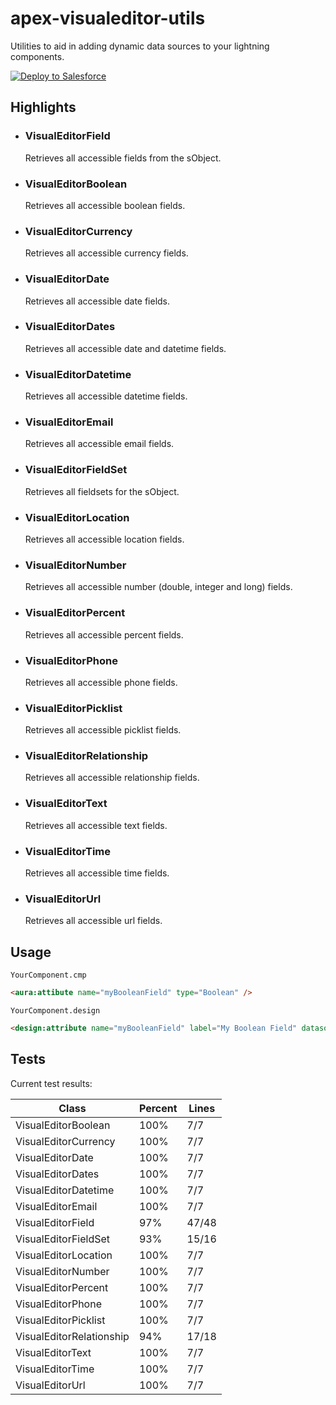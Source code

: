 # apex-visualeditor-utils

Utilities to aid in adding dynamic data sources to your lightning components.

<a href="https://githubsfdeploy.herokuapp.com/app/githubdeploy/MJ12358/apex-visualeditor-utils?ref=main">
  <img alt="Deploy to Salesforce"
       src="https://raw.githubusercontent.com/afawcett/githubsfdeploy/master/deploy.png">
</a>

## Highlights

- ### VisualEditorField

  Retrieves all accessible fields from the sObject.

- ### VisualEditorBoolean

  Retrieves all accessible boolean fields.

- ### VisualEditorCurrency

  Retrieves all accessible currency fields.

- ### VisualEditorDate

  Retrieves all accessible date fields.

- ### VisualEditorDates

  Retrieves all accessible date and datetime fields.

- ### VisualEditorDatetime

  Retrieves all accessible datetime fields.

- ### VisualEditorEmail

  Retrieves all accessible email fields.

- ### VisualEditorFieldSet

  Retrieves all fieldsets for the sObject.

- ### VisualEditorLocation

  Retrieves all accessible location fields.

- ### VisualEditorNumber

  Retrieves all accessible number (double, integer and long) fields.

- ### VisualEditorPercent

  Retrieves all accessible percent fields.

- ### VisualEditorPhone

  Retrieves all accessible phone fields.

- ### VisualEditorPicklist

  Retrieves all accessible picklist fields.

- ### VisualEditorRelationship

  Retrieves all accessible relationship fields.

- ### VisualEditorText

  Retrieves all accessible text fields.

- ### VisualEditorTime

  Retrieves all accessible time fields.

- ### VisualEditorUrl

  Retrieves all accessible url fields.

## Usage

`YourComponent.cmp`

```html
<aura:attibute name="myBooleanField" type="Boolean" />
```

`YourComponent.design`

```html
<design:attribute name="myBooleanField" label="My Boolean Field" datasource="apex://VisualEditorBoolean" />
```

## Tests

Current test results:

| Class      | Percent | Lines  |
| --------------- | ------- | ------- |
| VisualEditorBoolean | 100% | 7/7 |
| VisualEditorCurrency | 100% | 7/7 |
| VisualEditorDate | 100% | 7/7 |
| VisualEditorDates | 100% | 7/7 |
| VisualEditorDatetime | 100% | 7/7 |
| VisualEditorEmail | 100% | 7/7 |
| VisualEditorField | 97% | 47/48 |
| VisualEditorFieldSet | 93% | 15/16 |
| VisualEditorLocation | 100% | 7/7 |
| VisualEditorNumber | 100% | 7/7 |
| VisualEditorPercent | 100% | 7/7 |
| VisualEditorPhone | 100% | 7/7 |
| VisualEditorPicklist | 100% | 7/7 |
| VisualEditorRelationship | 94% | 17/18 |
| VisualEditorText | 100% | 7/7 |
| VisualEditorTime | 100% | 7/7 |
| VisualEditorUrl | 100% | 7/7 |
